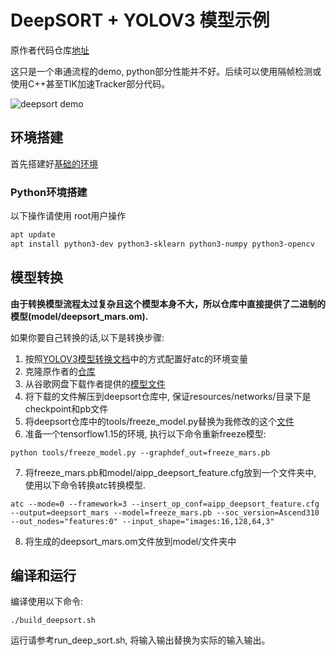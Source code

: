 # DeepSORT + YOLOV3 模型示例

原作者代码仓库[地址](https://github.com/nwojke/deep_sort)

这只是一个串通流程的demo, python部分性能并不好。后续可以使用隔帧检测或使用C++甚至TIK加速Tracker部分代码。

![deepsort demo](deepsort_demo.gif)

## 环境搭建
首先搭建好[基础的环境](env.md)
### Python环境搭建
以下操作请使用 root用户操作
```bash
apt update
apt install python3-dev python3-sklearn python3-numpy python3-opencv
```

## 模型转换
**由于转换模型流程太过复杂且这个模型本身不大，所以仓库中直接提供了二进制的模型(model/deepsort_mars.om).**

如果你要自己转换的话,以下是转换步骤:
1. 按照[YOLOV3模型转换文档](https://github.com/lenLRX/Atlas200DK_ACL#%E6%A8%A1%E5%9E%8B%E8%BD%AC%E6%8D%A2)中的方式配置好atc的环境变量
2. 克隆原作者的[仓库](https://github.com/nwojke/deep_sort)
3. 从谷歌网盘下载作者提供的[模型文件](https://drive.google.com/open?id=18fKzfqnqhqW3s9zwsCbnVJ5XF2JFeqMp)
4. 将下载的文件解压到deepsort仓库中, 保证resources/networks/目录下是checkpoint和pb文件
5. 将deepsort仓库中的tools/freeze_model.py替换为我修改的这个[文件](https://github.com/lenLRX/deep_sort/blob/master/tools/freeze_model.py)
6. 准备一个tensorflow1.15的环境, 执行以下命令重新freeze模型:
```
python tools/freeze_model.py --graphdef_out=freeze_mars.pb
```
7. 将freeze_mars.pb和model/aipp_deepsort_feature.cfg放到一个文件夹中, 使用以下命令转换atc转换模型.
```
atc --mode=0 --framework=3 --insert_op_conf=aipp_deepsort_feature.cfg --output=deepsort_mars --model=freeze_mars.pb --soc_version=Ascend310 --out_nodes="features:0" --input_shape="images:16,128,64,3"
```
8. 将生成的deepsort_mars.om文件放到model/文件夹中

## 编译和运行
编译使用以下命令:
```
./build_deepsort.sh
```
运行请参考run_deep_sort.sh, 将输入输出替换为实际的输入输出。